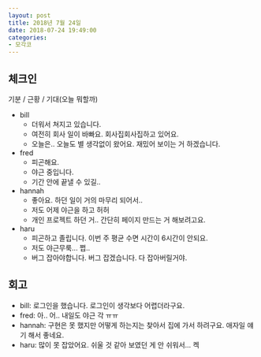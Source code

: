 ```yaml
---
layout: post
title: 2018년 7월 24일
date: 2018-07-24 19:49:00
categories:
- 모각코
---
```


## 체크인

기분 / 근황 / 기대(오늘 뭐할까)

* bill
  * 더워서 쳐지고 있습니다.
  * 여전히 회사 일이 바빠요. 회사집회사집하고 있어요.
  * 오늘은.. 오늘도 별 생각없이 왔어요. 재밌어 보이는 거 하겠습니다.
* fred
  * 피곤해요.
  * 야근 중입니다.
  * 기간 안에 끝낼 수 있길..
* hannah
  * 좋아요. 하던 일이 거의 마무리 되어서..
  * 저도 어제 야근을 하고 허허
  * 개인 프로젝트 하던 거.. 간단히 페이지 만드는 거 해보려고요.
* haru
  * 피곤하고 졸립니다. 이번 주 평균 수면 시간이 6시간이 안되요.
  * 저도 야근무룩... 쩝..
  * 버그 잡아야합니다. 버그 잡겠습니다. 다 잡아버릴거야.

## 회고

* bill: 로그인을 했습니다. 로그인이 생각보다 어렵더라구요.
* fred: 아.. 어.. 내일도 야근 각 ㅠㅠ
* hannah: 구현은 못 했지만 어떻게 하는지는 찾아서 집에 가서 하려구요. 애자일 얘기 해서 좋네요.
* haru: 많이 못 잡았어요. 쉬울 것 같아 보였던 게 안 쉬워서... 켁
